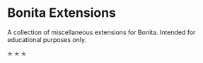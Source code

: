 # Bonita Extensions

A collection of miscellaneous extensions for Bonita. Intended for educational purposes only.

🞯 🞯 🞯
